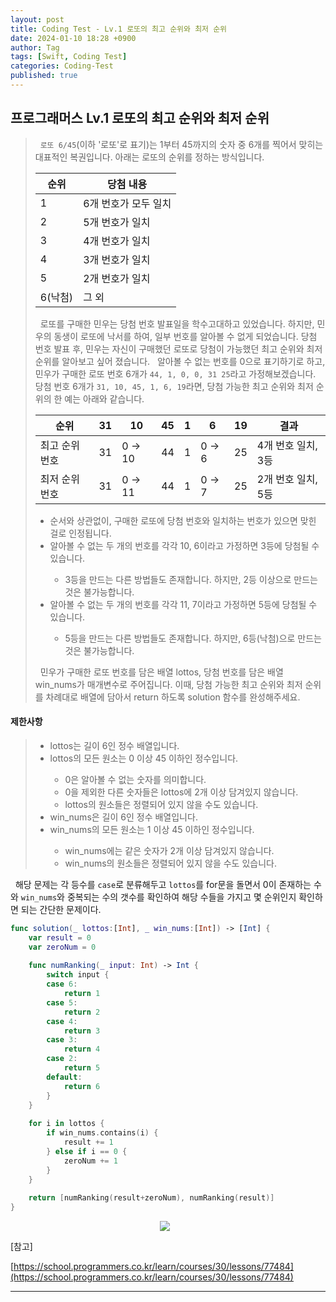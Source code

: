 ```yaml
---
layout: post
title: Coding Test - Lv.1 로또의 최고 순위와 최저 순위
date: 2024-01-10 18:28 +0900
author: Tag
tags: [Swift, Coding Test]
categories: Coding-Test
published: true
---
```

<h2> 프로그래머스 Lv.1 로또의 최고 순위와 최저 순위 </h2>

<blockquote>
&nbsp; <code>로또 6/45</code>(이하 '로또'로 표기)는 1부터 45까지의 숫자 중 6개를 찍어서 맞히는 대표적인 복권입니다. 아래는 로또의 순위를 정하는 방식입니다. </br>

<table>
    <thead>
        <tr>
            <th>순위</th>
            <th>당첨 내용</th>
        </tr>
    </thead>
    <tbody>
        <tr>    
            <td>1</td>
            <td>6개 번호가 모두 일치</td>
        </tr>
        <tr>
            <td>2</td>
            <td>5개 번호가 일치</td>
        </tr>
        <tr>
            <td>3</td>
            <td>4개 번호가 일치</td>
        </tr>
        <tr>
            <td>4</td>
            <td>3개 번호가 일치</td>
        </tr>
        <tr>
            <td>5</td>
            <td>2개 번호가 일치</td>
        </tr>
        <tr>
            <td>6(낙첨)</td>
            <td>그 외</td>
        </tr>
    </tbody>
</table>

&nbsp; 로또를 구매한 민우는 당첨 번호 발표일을 학수고대하고 있었습니다. 하지만, 민우의 동생이 로또에 낙서를 하여, 일부 번호를 알아볼 수 없게 되었습니다. 당첨 번호 발표 후, 민우는 자신이 구매했던 로또로 당첨이 가능했던 최고 순위와 최저 순위를 알아보고 싶어 졌습니다.
&nbsp; 알아볼 수 없는 번호를 0으로 표기하기로 하고, 민우가 구매한 로또 번호 6개가 `44, 1, 0, 0, 31 25`라고 가정해보겠습니다. 당첨 번호 6개가 `31, 10, 45, 1, 6, 19`라면, 당첨 가능한 최고 순위와 최저 순위의 한 예는 아래와 같습니다.

<table>
    <thead>
        <tr>
            <th>순위</th>
            <th>31</th>
            <th>10</th>
            <th>45</th>
            <th>1</th>
            <th>6</th>
            <th>19</th>
            <th>결과</th>
        </tr>
    </thead>
    <tbody>
        <tr>
            <td>최고 순위 번호</td>
            <td>31</td>
            <td>0 -> 10</td>
            <td>44</td>
            <td>1</td>
            <td>0 -> 6</td>
            <td>25</td>
            <td>4개 번호 일치, 3등</td>
        </tr>
        <tr>
            <td>최저 순위 번호</td>
            <td>31</td>
            <td>0 -> 11</td>
            <td>44</td>
            <td>1</td>
            <td>0 -> 7</td>
            <td>25</td>
            <td>2개 번호 일치, 5등</td>
        </tr>
    </tbody>
</table>

<ul>
    <li> 순서와 상관없이, 구매한 로또에 당첨 번호와 일치하는 번호가 있으면 맞힌 걸로 인정됩니다. </li>
    <li> 알아볼 수 없는 두 개의 번호를 각각 10, 6이라고 가정하면 3등에 당첨될 수 있습니다. </li>
    <ul>
        <li> 3등을 만드는 다른 방법들도 존재합니다. 하지만, 2등 이상으로 만드는 것은 불가능합니다. </li>
    </ul>
    <li> 알아볼 수 없는 두 개의 번호를 각각 11, 7이라고 가정하면 5등에 당첨될 수 있습니다. </li>
    <ul>
        <li> 5등을 만드는 다른 방법들도 존재합니다. 하지만, 6등(낙첨)으로 만드는 것은 불가능합니다. </li>
    </ul>
</ul>
&nbsp; 민우가 구매한 로또 번호를 담은 배열 lottos, 당첨 번호를 담은 배열 win_nums가 매개변수로 주어집니다. 이때, 당첨 가능한 최고 순위와 최저 순위를 차례대로 배열에 담아서 return 하도록 solution 함수를 완성해주세요.
</blockquote>

<h4> 제한사항 </h4>

<blockquote>
<ul>
    <li> lottos는 길이 6인 정수 배열입니다. </li>
    <li> lottos의 모든 원소는 0 이상 45 이하인 정수입니다. </li>
    <ul>
        <li> 0은 알아볼 수 없는 숫자를 의미합니다. </li>
        <li> 0을 제외한 다른 숫자들은 lottos에 2개 이상 담겨있지 않습니다. </li>
        <li> lottos의 원소들은 정렬되어 있지 않을 수도 있습니다. </li>
    </ul>
    <li> win_nums은 길이 6인 정수 배열입니다. </li>
    <li> win_nums의 모든 원소는 1 이상 45 이하인 정수입니다. </li>
    <ul>
        <li> win_nums에는 같은 숫자가 2개 이상 담겨있지 않습니다. </li>
        <li> win_nums의 원소들은 정렬되어 있지 않을 수도 있습니다. </li>
    </ul>
</ul>
</blockquote>

&nbsp; 해당 문제는 각 등수를 `case`로 분류해두고 `lottos`를 for문을 돌면서 0이 존재하는 수와 `win_nums`와 중복되는 수의 갯수를 확인하여 해당 수들을 가지고 몇 순위인지 확인하면 되는 간단한 문제이다.

```swift
func solution(_ lottos:[Int], _ win_nums:[Int]) -> [Int] {
    var result = 0
    var zeroNum = 0
    
    func numRanking(_ input: Int) -> Int {
        switch input {
        case 6:
            return 1
        case 5:
            return 2
        case 4:
            return 3
        case 3:
            return 4
        case 2:
            return 5
        default:
            return 6
        }
    }
    
    for i in lottos {
        if win_nums.contains(i) {
            result += 1
        } else if i == 0 {
            zeroNum += 1
        }
    }
    
    return [numRanking(result+zeroNum), numRanking(result)]
}
```

<div style="display: flex; justify-content: center; align-items: center;">
  <img src="https://onedrive.live.com/embed?resid=1C2ED43779C10D71%21350&authkey=%21ABrqCchnx7Qznt0&width=1648&height=934" style="margin-right: 10px;">
</div>

[참고]

[https://school.programmers.co.kr/learn/courses/30/lessons/77484](https://school.programmers.co.kr/learn/courses/30/lessons/77484)

-----
